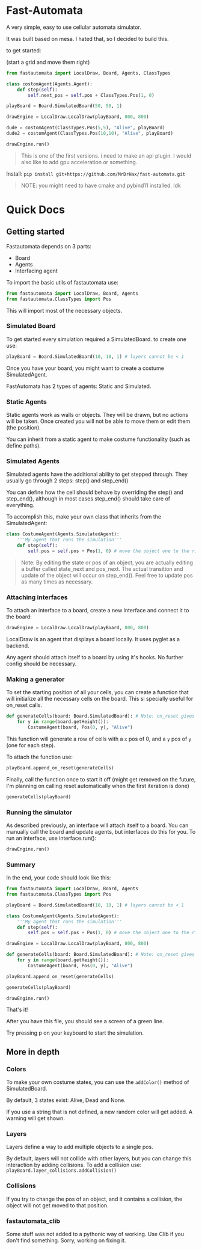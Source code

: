 # Fast-Automata

A very simple, easy to use cellular automata simulator.

It was built based on mesa. I hated that, so I decided to build this.

to get started:

(start a grid and move them right)
```py
from fastautomata import LocalDraw, Board, Agents, ClassTypes

class costomAgent(Agents.Agent):
    def step(self):
        self.next_pos = self.pos + ClassTypes.Pos(1, 0)

playBoard = Board.SimulatedBoard(50, 50, 1)

drawEngine = LocalDraw.LocalDraw(playBoard, 800, 800)

dude = costomAgent(ClassTypes.Pos(5,5), "Alive", playBoard)
dude2 = costomAgent(ClassTypes.Pos(10,10), "Alive", playBoard)

drawEngine.run()
```

> This is one of the first versions. i need to make an api plugin. I would also like to add gpu acceleration or something.

Install: `pip install git+https://github.com/MrDrHax/fast-automata.git`

> NOTE: you might need to have cmake and pybind11 installed. Idk

# Quick Docs

## Getting started

Fastautomata depends on 3 parts:

- Board
- Agents
- Interfacing agent

To import the basic utils of fastautomata use:

```py
from fastautomata import LocalDraw, Board, Agents
from fastautomata.ClassTypes import Pos
```

This will import most of the necessary objects.

### Simulated Board

To get started every simulation required a SimulatedBoard. to create one use:

```py
playBoard = Board.SimulatedBoard(10, 10, 1) # layers cannot be < 1
```

Once you have your board, you might want to create a costume SimulatedAgent. 

FastAutomata has 2 types of agents: Static and Simulated.

### Static Agents

Static agents work as walls or objects. They will be drawn, but no actions will be taken. Once created you will not be able to move them or edit them (the position).

You can inherit from a static agent to make costume functionality (such as define paths).

### Simulated Agents

Simulated agents have the additional ability to get stepped through. They usually go through 2 steps: step() and step_end()

You can define how the cell should behave by overriding the step() and step_end(), although in most cases step_end() should take care of everything.

To accomplish this, make your own class that inherits from the SimulatedAgent:

```py
class CostumeAgent(Agents.SimulatedAgent):
    '''My agent that runs the simulation'''
    def step(self):
        self.pos = self.pos + Pos(1, 0) # move the object one to the right (on the x axis)
```

> Note: By editing the state or pos of an object, you are actually editing a buffer called state_next and pos_next. The actual transition and update of the object will occur on step_end(). Feel free to update pos as many times as necessary. 

### Attaching interfaces

To attach an interface to a board, create a new interface and connect it to the board:

```py
drawEngine = LocalDraw.LocalDraw(playBoard, 800, 800)
```

LocalDraw is an agent that displays a board locally. It uses pyglet as a backend.

Any agent should attach itself to a board by using it's hooks. No further config should be necessary.

### Making a generator

To set the starting position of all your cells, you can create a function that will initialize all the necessary cells on the board. This si specially useful for on_reset calls.

```py
def generateCells(board: Board.SimulatedBoard): # Note: on_reset gives a reference to a board. 
    for y in range(board.getHeight()):
        CostumeAgent(board, Pos(0, y), "Alive")
```

This function will generate a row of cells with a `x` pos of 0, and a `y` pos of `y` (one for each step).

To attach the function use:

```py
playBoard.append_on_reset(generateCells)
```

Finally, call the function once to start it off (might get removed on the future, I'm planning on calling reset automatically when the first iteration is done)

```py
generateCells(playBoard)
```

### Running the simulator

As described previously, an interface will attach itself to a board. You can manually call the board and update agents, but interfaces do this for you. To run an interface, use interface.run():

```py
drawEngine.run()
```

### Summary

In the end, your code should look like this:

```py
from fastautomata import LocalDraw, Board, Agents
from fastautomata.ClassTypes import Pos

playBoard = Board.SimulatedBoard(10, 10, 1) # layers cannot be < 1

class CostumeAgent(Agents.SimulatedAgent):
    '''My agent that runs the simulation'''
    def step(self):
        self.pos = self.pos + Pos(1, 0) # move the object one to the right (on the x axis)

drawEngine = LocalDraw.LocalDraw(playBoard, 800, 800)

def generateCells(board: Board.SimulatedBoard): # Note: on_reset gives a reference to a board. 
    for y in range(board.getHeight()):
        CostumeAgent(board, Pos(0, y), "Alive")

playBoard.append_on_reset(generateCells)

generateCells(playBoard)

drawEngine.run()
```

That's it! 

After you have this file, you should see a screen of a green line.

Try pressing p on your keyboard to start the simulation.

## More in depth

### Colors

To make your own costume states, you can use the `addColor()` method of SimulatedBoard.

By default, 3 states exist: Alive, Dead and None.

If you use a string that is not defined, a new random color will get added. A warning will get shown.

### Layers

Layers define a way to add multiple objects to a single pos. 

By default, layers will not collide with other layers, but you can change this interaction by adding collisions. To add a collision use: `playBoard.layer_collisions.addCollision()`

### Collisions

If you try to change the pos of an object, and it contains a collision, the object will not get moved to that position.

### fastautomata_clib

Some stuff was not added to a pythonic way of working. Use Clib if you don't find something. Sorry, working on fixing it.

